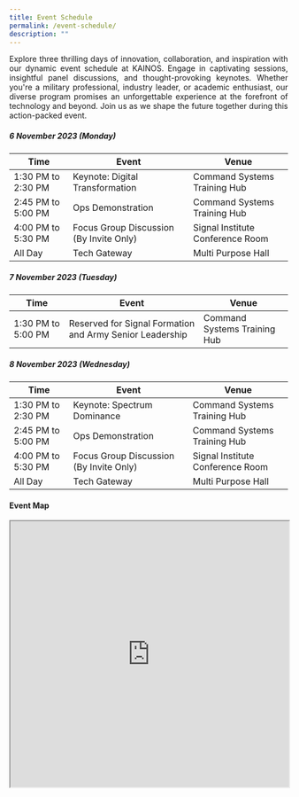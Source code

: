 ```yaml
---
title: Event Schedule
permalink: /event-schedule/
description: ""
---
```

<p style="text-align: justify;">Explore three thrilling days of innovation, collaboration, and inspiration with our dynamic event schedule at KAINOS. Engage in captivating sessions, insightful panel discussions, and thought-provoking keynotes. Whether you're a military professional, industry leader, or academic enthusiast, our diverse program promises an unforgettable experience at the forefront of technology and beyond. Join us as we shape the future together during this action-packed event.</p>


<h5>6 November 2023 (Monday)</h5>
 
 
| Time | Event | Venue |
| -------- | -------- | -------- |
| 1:30 PM to 2:30 PM | Keynote: Digital Transformation  | Command Systems Training Hub|
|2:45 PM to 5:00 PM| Ops Demonstration|Command Systems Training Hub|
|4:00 PM to 5:30 PM| Focus Group Discussion (By Invite Only)| Signal Institute Conference Room|
|All Day| Tech Gateway | Multi Purpose Hall |



<h5>7 November 2023 (Tuesday)</h5>
 
 
| Time | Event | Venue |
| -------- | -------- | -------- |
|1:30 PM to 5:00 PM| Reserved for Signal Formation and Army Senior Leadership | Command Systems Training Hub |


<h5>8 November 2023 (Wednesday)</h5>
 
 
| Time | Event | Venue |
| -------- | -------- | -------- |
| 1:30 PM to 2:30 PM | Keynote: Spectrum Dominance  | Command Systems Training Hub|
|2:45 PM to 5:00 PM| Ops Demonstration|Command Systems Training Hub|
|4:00 PM to 5:30 PM| Focus Group Discussion (By Invite Only)| Signal Institute Conference Room|
|All Day| Tech Gateway | Multi Purpose Hall|




#### Event Map
<iframe src="https://www.google.com/maps/d/u/1/embed?mid=1XQt0biRtD0xPtkpNumyIF_SqtxcFkr0&amp;ehbc=2E312F" width="100%" height="480"></iframe>